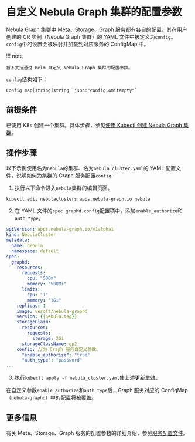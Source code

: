 # 自定义 Nebula Graph 集群的配置参数

Nebula Graph 集群中 Meta、Storage、Graph 服务都有各自的配置，其在用户创建的 CR 实例（Nebula Graph 集群）的 YAML 文件中被定义为`config`。`config`中的设置会被映射并加载到对应服务的 ConfigMap 中。

!!! note

    暂不支持通过 Helm 自定义 Nebula Graph 集群的配置参数。

`config`结构如下：

```
Config map[string]string `json:"config,omitempty"`
```

## 前提条件

已使用 K8s 创建一个集群。具体步骤，参见[使用 Kubectl 创建 Nebula Graph 集群](../3.deploy-nebula-graph-cluster/3.1create-cluster-with-kubectl.md)。

## 操作步骤

以下示例使用名为`nebula`的集群、名为`nebula_cluster.yaml`的 YAML 配置文件，说明如何为集群的 Graph 服务配置`config`：

1. 执行以下命令进入`nebula`集群的编辑页面。
   
  ```bash
  kubectl edit nebulaclusters.apps.nebula-graph.io nebula
  ```

2. 在 YAML 文件的`spec.graphd.config`配置项中，添加`enable_authorize`和`auth_type`。

  ```yaml
  apiVersion: apps.nebula-graph.io/v1alpha1
  kind: NebulaCluster
  metadata:
    name: nebula
    namespace: default
  spec:
    graphd:
      resources:
        requests:
          cpu: "500m"
          memory: "500Mi"
        limits:
          cpu: "1"
          memory: "1Gi"
      replicas: 1
      image: vesoft/nebula-graphd
      version: {{nebula.tag}}
      storageClaim:
        resources:
          requests:
            storage: 2Gi
        storageClassName: gp2
      config: //为 Graph 服务自定义参数。
        "enable_authorize": "true"
        "auth_type": "password"
  ...
  ```

3. 执行`kubectl apply -f nebula_cluster.yaml`使上述更新生效。

  在自定义参数`enable_authorize`和`auth_type`后，Graph 服务对应的 ConfigMap（`nebula-graphd`）中的配置将被覆盖。

## 更多信息

有关 Meta、Storage、Graph 服务的配置参数的详细介绍，参见[服务配置文件](../../5.configurations-and-logs/1.configurations/1.configurations.md)。
